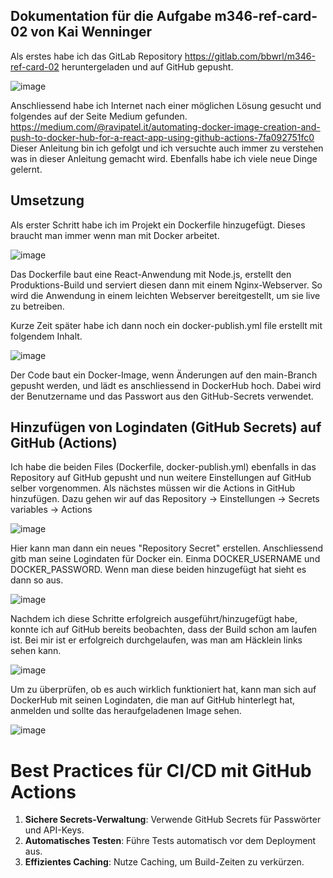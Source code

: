 
## Dokumentation für die Aufgabe m346-ref-card-02 von Kai Wenninger

Als erstes habe ich das GitLab Repository https://gitlab.com/bbwrl/m346-ref-card-02 heruntergeladen und auf GitHub gepusht.

![image](https://github.com/user-attachments/assets/822390af-40ff-463e-93bf-853a9b15d788)

Anschliessend habe ich Internet nach einer möglichen Lösung gesucht und folgendes auf der Seite Medium gefunden. https://medium.com/@ravipatel.it/automating-docker-image-creation-and-push-to-docker-hub-for-a-react-app-using-github-actions-7fa092751fc0 Dieser Anleitung bin ich gefolgt und ich versuchte auch immer zu verstehen was in dieser Anleitung gemacht wird. Ebenfalls habe ich viele neue Dinge gelernt.

## Umsetzung

Als erster Schritt habe ich im Projekt ein Dockerfile hinzugefügt. Dieses braucht man immer wenn man mit Docker arbeitet.

![image](https://github.com/user-attachments/assets/45b6a352-9648-43e2-8643-a6eac3461293)

Das Dockerfile baut eine React-Anwendung mit Node.js, erstellt den Produktions-Build und serviert diesen dann mit einem Nginx-Webserver. So wird die Anwendung in einem leichten Webserver bereitgestellt, um sie live zu betreiben.

Kurze Zeit später habe ich dann noch ein docker-publish.yml file erstellt mit folgendem Inhalt.

![image](https://github.com/user-attachments/assets/c5dafe04-37e0-462a-9e59-a01051559e47)

Der Code baut ein Docker-Image, wenn Änderungen auf den main-Branch gepusht werden, und lädt es anschliessend in DockerHub hoch. Dabei wird der Benutzername und das Passwort aus den GitHub-Secrets verwendet.

## Hinzufügen von Logindaten (GitHub Secrets) auf GitHub (Actions)

Ich habe die beiden Files (Dockerfile, docker-publish.yml) ebenfalls in das Repository auf GitHub gepusht und nun weitere Einstellungen auf GitHub selber vorgenommen. Als nächstes müssen wir die Actions in GitHub hinzufügen. Dazu gehen wir auf das Repository -> Einstellungen -> Secrets variables -> Actions

![image](https://github.com/user-attachments/assets/bfeebb71-3b79-4015-8391-21bdb177a924)

Hier kann man dann ein neues "Repository Secret" erstellen.
Anschliessend gitb man seine Logindaten für Docker ein. Einma DOCKER_USERNAME und DOCKER_PASSWORD. Wenn man diese beiden hinzugefügt hat sieht es dann so aus.

![image](https://github.com/user-attachments/assets/3e4b2b53-942b-4855-81ec-842d812844bd)

Nachdem ich diese Schritte erfolgreich ausgeführt/hinzugefügt habe, konnte ich auf GitHub bereits beobachten, dass der Build schon am laufen ist. Bei mir ist er erfolgreich durchgelaufen, was man am Häcklein links sehen kann.

![image](https://github.com/user-attachments/assets/76942004-7d8b-4a37-9f2e-c4b322b48541)

Um zu überprüfen, ob es auch wirklich funktioniert hat, kann man sich auf DockerHub mit seinen Logindaten, die man auf GitHub hinterlegt hat, anmelden und sollte das heraufgeladenen Image sehen.

![image](https://github.com/user-attachments/assets/c5a2e8c3-bfbf-4853-9318-d63a20755cba)


# Best Practices für CI/CD mit GitHub Actions

1. **Sichere Secrets-Verwaltung**: Verwende GitHub Secrets für Passwörter und API-Keys.
2. **Automatisches Testen**: Führe Tests automatisch vor dem Deployment aus.
3. **Effizientes Caching**: Nutze Caching, um Build-Zeiten zu verkürzen.





